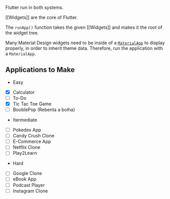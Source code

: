 Flutter run in both systems.

[[Widgets]] are the core of Flutter.

The `runApp()` function takes the given [[Widgets]] and makes it the root of the widget tree.

Many Material Design widgets need to be inside of a [`MaterialApp`](https://api.flutter.dev/flutter/material/MaterialApp-class.html) to display properly, in order to inherit theme data. Therefore, run the application with a `MaterialApp`.





## Applications to Make

- Easy
- [x] Calculator
- [ ] To-Do
- [x] Tic Tac Toe Game
- [ ] BooblePop (Rebenta a bolha)
- Itermediate
- [ ] Pokedex App
- [ ] Candy Crush Clone
- [ ] E-Commerce App
- [ ] Netflix Clone
- [ ] Play2Learn
- Hard
- [ ] Google Clone
- [ ] eBook App
- [ ] Podcast Player
- [ ] Instagram Clone
